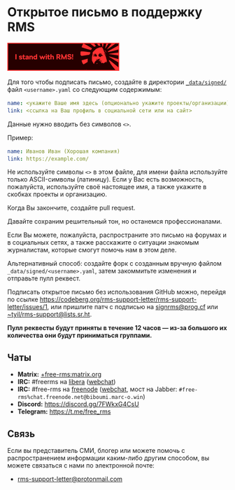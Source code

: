 # Открытое письмо в поддержку RMS
 [![Add this badge to your repo!](assets/badge-64-w-border.png)](https://github.com/rms-support-letter/rms-support-letter.github.io/new/master/_data/signed)

Для того чтобы подписать письмо, создайте в директории [`_data/signed/`](./_data/signed/) файл `<username>.yaml` со следующим содержимым:

```yaml
name: <укажите Ваше имя здесь (опционально укажите проекты/организации)>
link: <ссылка на Ваш профиль в социальной сети или на сайт>
```

Данные нужно вводить без символов `<>`.

Пример:
```yaml
name: Иванов Иван (Хорошая компания)
link: https://example.com/
```

Не используйте символы `<>` в этом файле, для имени файла используйте только ASCII-символы (латиницу).
Если у Вас есть возможность, пожалуйста, используйте своё настоящее имя, а также укажите в скобках проекты и организацию.

Когда Вы закончите, создайте pull request.

Давайте сохраним решительный тон, но останемся профессионалами.

Если Вы можете, пожалуйста, распространите это письмо на форумах и в социальных сетях, а также расскажите о ситуации знакомым журналистам, которые смогут помочь нам в этом деле.


Альтернативный способ: создайте форк с созданным вручную файлом `_data/signed/<username>.yaml`, затем закоммитьте изменения и отправьте пулл реквест.

Подписать открытое письмо без использования GitHub можно, перейдя по ссылке https://codeberg.org/rms-support-letter/rms-support-letter/issues/1, или пришлите патч с подписью на [signrms@prog.cf](mailto:signrms@prog.cf) или [~tyil/rms-support@lists.sr.ht](mailto:~tyil/rms-support@lists.sr.ht).

**Пулл реквесты будут приняты в течение 12 часов — из-за большого их количества они будут приниматься группами.**

## Чаты

- **Matrix:** [+free-rms:matrix.org](https://matrix.to/#/+free-rms:matrix.org)
- **IRC:** #freerms на [libera](https://libera.chat) ([webchat](https://kiwiirc.com/client/irc.libera.chat/#freerms))
- **IRC:** #free-rms на [freenode](https://freenode.net) ([webchat](https://kiwiirc.com/client/irc.freenode.net/#free-rms), мост на Jabber: `#free-rms%chat.freenode.net@biboumi.marc-o.win`)
- **Discord:** https://discord.gg/7FWkxG4CsU
- **Telegram:** https://t.me/free_rms

## Связь
Если вы представитель СМИ, блогер или можете помочь с распространением информации каким-либо другим способом, вы можете связаться с нами по электронной почте:
- rms-support-letter@protonmail.com
